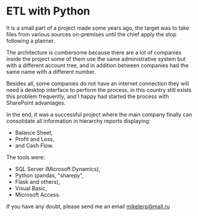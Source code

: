 # ETL with Python

It is a small part of a project made some years ago, the target was to take files from various sources on-premises until the chief apply the stop following a planner.  

The architecture is cumbersome because there are a lot of companies inside the project some of them use the same administrative system but with a different account tree, and in addition between companies had the same name with a different number.  

Besides all, some companies do not have an internet connection they will need a desktop interface to perform the process, in this country still exists this problem frequently, and I happy had started the process with SharePoint advantages.   

In the end, it was a successful project where the main company finally can consolidate all information in hierarchy reports displaying:
* Balance Sheet, 
* Profit and Loss, 
* and Cash Flow.  

The tools were:
* SQL Server (Microsoft Dynamics), 
* Python (pandas, "sharepy", 
* Flask and others), 
* Visual Basic, 
* Microsoft Access.

If you have any doubt, please send me an email mikelerp@mail.ru
